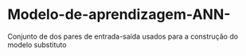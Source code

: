 # Modelo-de-aprendizagem-ANN-
Conjunto de dos pares de entrada-saída usados para a construção do modelo substituto
